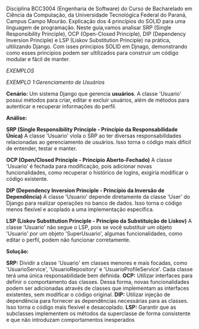 Disciplina BCC3004 (Engenharia de Software) do Curso de Bacharelado em Ciência da Computação, da Universidade Tecnológica Federal do Paraná, Campus Campo Mourão. Explicação dos 4 princípios do SOLID para uma linguagem de programação.
Neste guia,vamos analisar SRP (Single Responsibility Principle), OCP (Open-Closed Principle), DIP (Dependency Inversion Principle) e LSP (Liskov Substitution Principle) na prática, ultilizando Django. Com isses principios SOLID em Djnago, demonstrando como esses principios podem ser ultilizados para construir um código modular e fácil de manter. 

*EXEMPLOS*


*EXEMPLO 1:Gerenciamento de Usuários*

**Cenário:**
Um sistema Django que gerencia **usuários**. A classe 'Usuario' possui métodos para criar, editar e excluir usuários, além de métodos para autenticar e recuperar informações do perfil.

**Análise:**

**SRP (Single Responsibility Principle - Princípio da Responsabilidade Única)**
A classe 'Usuario' viola o SRP ao ter diversas responsabilidades relacionadas ao gerenciamento de usuários. Isso torna o código mais difícil de entender, testar e manter.

**OCP (Open/Closed Principle - Princípio Aberto-Fechado)**
A classe 'Usuario' é fechada para modificação, pois adicionar novas funcionalidades, como recuperar o histórico de logins, exigiria modificar o código existente.

**DIP (Dependency Inversion Principle - Princípio da Inversão de Dependência)**
A classe 'Usuario' depende diretamente da classe 'User' do Django para realizar operações no banco de dados. Isso torna o código menos flexível e acoplado a uma implementação específica.

**LSP (Liskov Substitution Principle - Princípio da Substituição de Liskov)**
A classe 'Usuario' não segue o LSP, pois se você substituir um objeto 'Usuario' por um objeto 'SuperUsuario', algumas funcionalidades, como editar o perfil, podem não funcionar corretamente.

**Solução:**

**SRP:** Dividir a classe 'Usuario' em classes menores e mais focadas, como 'UsuarioService', 'UsuarioRepository' e 'UsuarioProfileService'. Cada classe terá uma única responsabilidade bem definida.
**OCP:** Utilizar interfaces para definir o comportamento das classes. Dessa forma, novas funcionalidades podem ser adicionadas através de classes que implementam as interfaces existentes, sem modificar o código original.
**DIP:** Utilizar injeção de dependência para fornecer as dependências necessárias para as classes. Isso torna o código mais flexível e desacoplado.
**LSP:** Garantir que as subclasses implementem os métodos da superclasse de forma consistente e que não introduzam comportamentos inesperados







